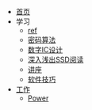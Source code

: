 <!-- _sidebar.md -->

* [首页](/)
* 学习
    * [ref](学习/ref)
    * [密码算法](学习/密码算法)
    * [数字IC设计](学习/数字IC设计)
    * [深入浅出SSD阅读](学习/深入浅出SSD阅读)
    * [讲座](学习/讲座)
    * [软件技巧](学习/软件技巧)
* [工作](工作)
    * [Power](工作/Power)


